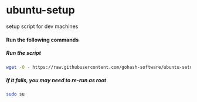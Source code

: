 # ubuntu-setup
setup script for dev machines

#### Run the following commands

##### Run the script
```sh
wget -O - https://raw.githubusercontent.com/gohash-software/ubuntu-setup/main/setup.sh | sh
```

##### If it fails, you may need to re-run as root
```sh
sudo su
```

  
